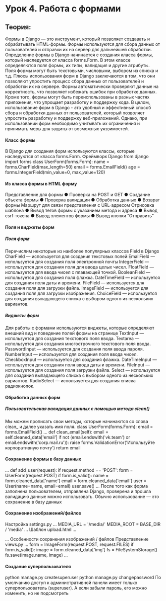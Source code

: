 # Урок 4. Работа с формами

## Теория:

Формы в Django — это инструмент, который позволяет создавать и обрабатывать
HTML-формы. Формы используются для сбора данных от пользователей и отправки
их на сервер для дальнейшей обработки.
Определение формы в Django начинается с создания класса формы, который
наследуется от класса forms.Form. В этом классе определяются поля формы, их
типы, валидация и другие атрибуты. Поля формы могут быть текстовыми,
числовыми, выбором из списка и т.д.
Плюсы использования форм в Django заключаются в том, что они позволяют
упростить процесс сбора данных от пользователей и обработки их на сервере.
Формы автоматически проверяют данные на корректность, что позволяет избежать
ошибок при обработке данных. Кроме того, формы могут быть переиспользованы в
разных частях приложения, что упрощает разработку и поддержку кода.
В целом, использование форм в Django - это удобный и эффективный способ сбора
и обработки данных от пользователей, который позволяет упростить разработку и
поддержку веб-приложений. Однако, при использовании форм необходимо
учитывать их ограничения и принимать меры для защиты от возможных
уязвимостей.

#### Класс формы

В Django для создания форм используются классы,
которые наследуются от класса forms.Form.
Фреймворк Django
from django import forms
class UserForm(forms.Form):
name = forms.CharField(max_length=50)
email = forms.EmailField()
age = forms.IntegerField(min_value=0, max_value=120)

#### Из класса формы в HTML форму

Представление для формы
● Проверка на POST и GET
● Создание объекта формы
● Проверка валидации
● Обработка данных
● Возврат формы
Маршрут для
связи представления
с URL-адресом
Отрисовка шаблона
● Вывод тегов формы
с указанием метода
и адреса
● Вывод csrf-токена
● Вывод элементов формы
● Вывод кнопки “Отправить”

#### Поля и виджеты форм

##### Поля форм

Перечислим некоторые из наиболее популярных классов Field в Django
CharField — используется для создания текстовых полей
EmailField — используется для создания поля электронной почты
IntegerField — используется для создания поля для ввода целых чисел.
FloatField — используется для ввода чисел с плавающей точкой.
BooleanField — используется для создания поля флажка.
DateTimeField — используется для создания поля даты и времени.
FileField — используется для создания поля для загрузки файла.
ImageField — используется для создания поля для загрузки изображения.
ChoiceField — используется для создания выпадающего
списка с выбором одного из нескольких вариантов.

##### Виджеты форм

Для работы с формами используются виджеты,
которые определяют внешний вид и поведение полей формы на странице
TextInput — используется для создания текстового поля ввода.
Textarea — используется для создания многострочного текстового поля ввода.
PasswordInput — используется для создания поля ввода пароля.
NumberInput — используется для создания поля ввода чисел.
CheckboxInput — используется для создания флажка.
DateTimeInput — используется для создания поля ввода даты и времени.
FileInput — используется для создания поля загрузки файла.
Select — используется для создания выпадающего списка с выбором одного из нескольких вариантов.
RadioSelect — используется для создания списка радиокнопок.

#### Обработка данных форм

##### Пользовательская валидация данных с помощью метода clean()

Мы можем прописать свои методы, которые начинаются
со слова clean_ и далее указать имя поля.
class UserForm(forms.Form):
email = forms.EmailField()
...
def clean_email(self):
email = self.cleaned_data['email']
if not (email.endswith('vk.team') or email.endswith('corp.mail.ru')):
raise forms.ValidationError('Используйте корпоративную почту')
return email

#### Сохранение формы в базу данных

...
def add_user(request):
if request.method == 'POST':
form = UserForm(request.POST)
if form.is_valid():
name = form.cleaned_data['name']
email = form.cleaned_data['email']
user = User(name=name, email=email)
user.save()
...
После того как форма заполнена пользователем, отправлена Django,
проверена и прошла валидацию данные можно использовать.
Обычно использование — это сохранение в базу данных

#### Сохранение изображений/файлов

Настройка settings.py
...
MEDIA_URL = '/media/'
MEDIA_ROOT = BASE_DIR / 'media'
...
Шаблон upload.html
…
<form method="post"
enctype="multipart/form-data">
...
Особенности сохранения изображений / файлов
Представление views.py
...
form = ImageForm(request.POST,
request.FILES)
if form.is_valid():
 image = form.cleaned_data['img']
 fs = FileSystemStorage()
 fs.save(image.name, image)
 ...

#### Создание суперпользователя

python manage.py createsuperuser
python manage.py changepassword <username>
По умолчанию доступ к административной панели имеет только суперпользователь
(superuser). А если забыли пароль, его можно изменить, но не подсмотреть